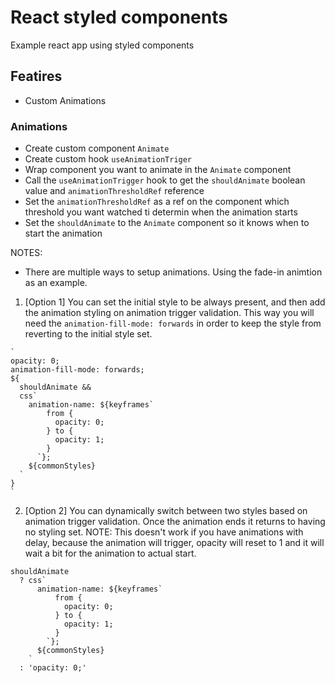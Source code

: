 # React styled components

Example react app using styled components

## Featires

- Custom Animations

### Animations

- Create custom component `Animate`
- Create custom hook `useAnimationTriger`
- Wrap component you want to animate in the `Animate` component
- Call the `useAnimationTrigger` hook to get the `shouldAnimate` boolean value and `animationThresholdRef` reference
- Set the `animationThresholdRef` as a ref on the component which threshold you want watched ti determin when the animation starts
- Set the `shouldAnimate` to the `Animate` component so it knows when to start the animation

NOTES:

- There are multiple ways to setup animations. Using the fade-in animtion as an example.

1. [Option 1] You can set the initial style to be always present, and then add the animation styling on animation trigger validation. This way you will need the `animation-fill-mode: forwards` in order to keep the style from reverting to the initial style set.

```
`
opacity: 0;
animation-fill-mode: forwards;
${
  shouldAnimate &&
  css`
    animation-name: ${keyframes`
        from {
          opacity: 0;
        } to {
          opacity: 1;
        }
      `};
    ${commonStyles}
  `
}
`
```

2. [Option 2] You can dynamically switch between two styles based on animation trigger validation. Once the animation ends it returns to having no styling set. NOTE: This doesn't work if you have animations with delay, because the animation will trigger, opacity will reset to 1 and it will wait a bit for the animation to actual start.

```
shouldAnimate
  ? css`
      animation-name: ${keyframes`
          from {
            opacity: 0;
          } to {
            opacity: 1;
          }
        `};
      ${commonStyles}
    `
  : 'opacity: 0;'
```
